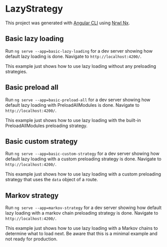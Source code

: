 # LazyStrategy

This project was generated with [Angular CLI](https://github.com/angular/angular-cli) using [Nrwl Nx](https://nrwl.io/nx).

## Basic lazy loading

Run `ng serve --app=basic-lazy-loading` for a dev server showing how default lazy loading is done. Navigate to `http://localhost:4200/`.

This example just shows how to use lazy loading without any preloading strategies.

## Basic preload all

Run `ng serve --app=basic-preload-all` for a dev server showing how default lazy loading with PreloadAllModules is done. Navigate to `http://localhost:4200/`.

This example just shows how to use lazy loading with the built-in PreloadAllModules preloading strategy.

## Basic custom strategy

Run `ng serve --app=basic-custom-strategy` for a dev server showing how default lazy loading with a custom preloading strategy is done. Navigate to `http://localhost:4200/`.

This example just shows how to use lazy loading with a custom preloading strategy that uses the `data` object of a route.


## Markov strategy

Run `ng serve --app=markov-strategy` for a dev server showing how default lazy loading with a markov chain preloading strategy is done. Navigate to `http://localhost:4200/`.

This example just shows how to use lazy loading with a Markov chains to determine what to load next. Be aware that this is a minimal example and not ready for production.

